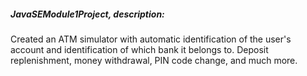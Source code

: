 ##### JavaSEModule1Project, description:
Created an ATM simulator with automatic identification of the user's account and identification of which bank it belongs to. Deposit replenishment, money withdrawal, PIN code change, and much more.
